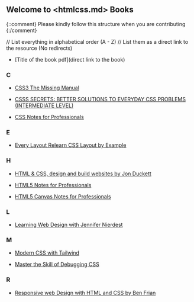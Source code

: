 ## Welcome to <htmlcss.md> Books

{::comment}
Please kindly follow this structure when you are contributing
{:/comment}

// List everything in alphabetical order (A - Z)
// List them as a direct link to the resource (No redirects)

- [Title of the book pdf](direct link to the book)

### C

- [CSS3 The Missing Manual](https://drive.google.com/file/d/1L3tVGwLb_ZMbdfq7gmV75Ixl96CuOty0/view?usp=share_link)

- [CSSS SECRETS: BETTER SOLUTIONS TO EVERYDAY CSS PROBLEMS (INTERMEDIATE LEVEL)](https://www.pdfdrive.com/css-secrets-better-solutions-to-everyday-web-design-problems-e177990723.html)

- [CSS  Notes for Professionals](https://drive.google.com/file/d/1FJl8Yc5mP7Rvjx-z7CzT2D8AY4EcnwsC/view?usp=sharing)

### E

- [Every Layout Relearn CSS Layout by Example](https://drive.google.com/file/d/1L3tVGwLb_ZMbdfq7gmV75Ixl96CuOty0/view?usp=share_link)

### H

- [HTML & CSS, design and build websites by Jon Duckett](https://drive.google.com/file/d/1ax986S5awKo4VSFojUn19HDAaeZIXvoI/view?usp=sharing)

- [HTML5 Notes for Professionals](https://drive.google.com/file/d/1k4VDZDI_yqWAQpkqagXfe9tS-3VSAWIz/view?usp=sharing)

- [HTML5 Canvas Notes for Professionals](https://goalkicker.com/HTML5CanvasBook/)

### L

- [Learning Web Design with Jennifer Nierdest](https://drive.google.com/file/d/1LBkKHv0BUKa6HW4bFNqOs_Sut6yjbmvy/view?usp=share_link)

### M

- [Modern CSS with Tailwind](https://drive.google.com/file/d/1L8GZdQUdbBHYW88fgOhAN1pfz2wgWp2e/view?usp=share_link)

- [Master the Skill of Debugging CSS](https://drive.google.com/file/d/1cS5q-2GSTBI-ojsush7bIuuHHfGQX_Ok/view?usp=share_link)

### R

- [Responsive web Design with HTML and CSS by Ben Frian](https://drive.google.com/file/d/1LBmHA6enY7eLRuh83mXi-ANvT6fPjSK2/view?usp=share_link)
